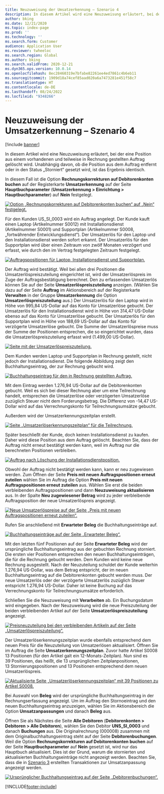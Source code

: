 ```yaml
---
title: Neuzuweisung der Umsatzerkennung – Szenario 4
description: In diesem Artikel wird eine Neuzuweisung erläutert, bei der eine Position aus einem vorhandenen und teilweise in Rechnung gestellten Auftrag gelöscht wird. Unabhängig davon, ob die Position aus dem Auftrag entfernt oder in den Status „Storniert“ gesetzt wird, ist das Ergebnis identisch.
author: bking
ms.date: 12/21/2020
ms.topic: index-page
ms.prod: ''
ms.technology: ''
ms.search.form: Customer
audience: Application User
ms.reviewer: twheeloc
ms.search.region: Global
ms.author: bking
ms.search.validFrom: 2020-12-21
ms.dyn365.ops.version: 10.0.14
ms.openlocfilehash: 8ec28460319e7bfabe82261ee4ed7861c4b6eb11
ms.sourcegitcommit: 1909d18a74cef85aad020a6a7473281e451f58c7
ms.translationtype: HT
ms.contentlocale: de-DE
ms.lasthandoff: 08/24/2022
ms.locfileid: "9348266"
---
```

# <a name="revenue-recognition-reallocation--scenario-4"></a>Neuzuweisung der Umsatzerkennung – Szenario 4

[!include [banner](../includes/banner.md)]

In diesem Artikel wird eine Neuzuweisung erläutert, bei der eine Position aus einem vorhandenen und teilweise in Rechnung gestellten Auftrag gelöscht wird. Unabhängig davon, ob die Position aus dem Auftrag entfernt oder in den Status „Storniert“ gesetzt wird, ist das Ergebnis identisch.

In diesem Fall ist die Option **Rechnungskorrekturen auf Debitorenkonten buchen** auf der Registerkarte **Umsatzerkennung** auf der Seite **Hauptbuchparameter** (**Umsatzerkennung \> Einrichtung \> Hauptbuchparameter**) auf **Nein** festgelegt.

[![Option „Rechnungskorrekturen auf Debitorenkonten buchen“ auf „Nein“ festgelegt.](./media/37_rev-rec-scenarios.png)](./media/37_rev-rec-scenarios.png)

Für den Kunden US\_SI\_0003 wird ein Auftrag angelegt. Der Kunde kauft einen Laptop (Artikelnummer S0012) mit Installationsdienst (Artikelnummer S0001) und Supportplan (Artikelnummer S0008, „fortwährender Entwicklungsdienst“). Der Umsatzerlös für den Laptop und den Installationsdienst werden sofort erkannt. Der Umsatzerlös für den Supportplan wird über einen Zeitraum von zwölf Monaten verzögert und erfasst, wie durch den im Vertrag festgelegten Zeitraum festgelegt.

[![Auftragspositionen für Laptop, Installationsdienst und Supportplan.](./media/38_rev-rec-scenarios.png)](./media/38_rev-rec-scenarios.png)

Der Auftrag wird bestätigt. Weil bei allen drei Positionen die Umsatzerlöspreiszuteilung eingerichtet ist, wird der Umsatzerlöspreis im Zuge der Auftragsbestätigung berechnet. Den zu erfassenden Umsatzerlös können Sie auf der Seite **Umsatzerlöspreiszuteilung** anzeigen. (Wählen Sie dazu auf der Seite **Auftrag** im Aktionsbereich auf der Registerkarte **Verwalten** in der Gruppe **Umsatzerkennung** die Option **Umsatzerlöspreiszuteilung** aus.) Der Umsatzerlös für den Laptop wird in Höhe von 995,84 US-Dollar auf das Konto für Umsatzerlöse gebucht. Der Umsatzerlös für den Installationsdienst wird in Höhe von 314,47 US-Dollar ebenso auf das Konto für Umsatzerlöse gebucht. Der Umsatzerlös für den Supportplan wird in Höhe von 188,69 US-Dollar auf das Konto für verzögerte Umsatzerlöse gebucht. Die Summe der Umsatzerlöspreise muss der Summe der Positionen entsprechen, die so eingerichtet wurden, dass die Umsatzerlöspreiszuteilung erfasst wird (1.499,00 US-Dollar).

[![Seite mit der Umsatzerlöspreiszuteilung.](./media/39_rev-rec-scenarios.png)](./media/39_rev-rec-scenarios.png)

Dem Kunden werden Laptop und Supportplan in Rechnung gestellt, nicht jedoch der Installationsdienst. Die folgende Abbildung zeigt den Buchhaltungseintrag, der zur Rechnung gebucht wird.

[![Buchhaltungseintrag für den in Rechnung gestellten Auftrag.](./media/40_rev-rec-scenarios.png)](./media/40_rev-rec-scenarios.png)

Mit dem Eintrag werden 1.276,94 US-Dollar auf die Debitorenkonten gebucht. Weil es sich bei dieser Rechnung aber um eine Teilrechnung handelt, entsprechen die Umsatzerlöse oder verzögerten Umsatzerlöse zuzüglich Steuer nicht dem Forderungsbetrag. Die Differenz von -14,47 US-Dollar wird auf das Verrechnungskonto für Teilrechnungsumsätze gebucht.

Außerdem wird der Umsatzerkennungszeitplan erstellt.

[![Seite „Umsatzerlöserkennungszeitplan“ für die Teilrechnung.](./media/41_rev-rec-scenarios.png)](./media/41_rev-rec-scenarios.png)

Später beschließt der Kunde, doch keinen Installationsdienst zu kaufen. Daher wird diese Position aus dem Auftrag gelöscht. Beachten Sie, dass der Auftrag nicht erneut bestätigt werden kann, weil im Auftrag nur die berechneten Positionen verbleiben.

[![Auftrag nach Löschung der Installationsdienstposition.](./media/42_rev-rec-scenarios.png)](./media/42_rev-rec-scenarios.png)

Obwohl der Auftrag nicht bestätigt werden kann, kann er neu zugewiesen werden. Zum Öffnen der Seite **Preis mit neuen Auftragspositionen erneut zuteilen** wählen Sie im Auftrag die Option **Preis mit neuen Auftragspositionen erneut zuteilen** aus. Wählen Sie erst die beiden verbleibenden Auftragspositionen und dann **Neuzuweisung aktualisieren** aus. In der Spalte **Neu zugewiesener Betrag** wird zu jeder verbleibende Auftragsposition der neue Umsatzerlöspreis angezeigt.

[![Neue Umsatzerlöspreise auf der Seite „Preis mit neuen Auftragspositionen erneut zuteilen“.](./media/43_rev-rec-scenarios.png)](./media/43_rev-rec-scenarios.png)

Rufen Sie anschließend mit **Erwarteter Beleg** die Buchhaltungseinträge auf.

[![Buchhaltungseinträge auf der Seite „Erwarteter Beleg“.](./media/44_rev-rec-scenarios.png)](./media/44_rev-rec-scenarios.png)

Mit den letzten fünf Positionen auf der Seite **Erwarteter Beleg** wird der ursprüngliche Buchhaltungseintrag aus der gebuchten Rechnung storniert. Die ersten vier Positionen entsprechen den neuen Buchhaltungseinträgen, die für die Rechnung gebucht werden. Dem Kunden wird keine neue Rechnung ausgestellt. Nach der Neuzuteilung schuldet der Kunde weiterhin 1.276,94 US-Dollar, was dem Betrag entspricht, der im neuen Buchhaltungseintrag auf die Debitorenkonten gebucht werden muss. Der neue Umsatzerlös oder der verzögerte Umsatzerlös zuzüglich Steuer entspricht 1.276,94 US-Dollar. Daher ist keine Buchung auf das Verrechnungskonto für Teilrechnungsumsätze erforderlich.

Schließen Sie die Neuzuweisung mit **Verarbeiten** ab. Ein Buchungsdatum wird eingegeben. Nach der Neuzuweisung wird die neue Preiszuteilung der beiden verbleibenden Artikel auf der Seite **Umsatzerlöspreiszuteilung** angezeigt.

[![Preisneuzuteilung bei den verbleibenden Artikeln auf der Seite „Umsatzerlöspreiszuteilung“.](./media/45_rev-rec-scenarios.png)](./media/45_rev-rec-scenarios.png)

Der Umsatzerlöserkennungszeitplan wurde ebenfalls entsprechend dem neuen Preis für die Neuzuteilung von Umsatzerlösen aktualisiert. Öffnen Sie im Auftrag die Seite **Umsatzerkennungszeitplan**. Zuvor hatte Artikel S0008 13 Positionen (für den Artikel galt ein 12-Monats-Zeitplan). Nun sind es 39 Positionen, das heißt, die 13 ursprünglichen Zeitplanpositionen, 13 Stornierungspositionen und 13 Positionen entsprechend dem neuen Umsatzerlöspreis.

[![Aktualisierte Seite „Umsatzerlöserkennungszeitplan“ mit 39 Positionen zu Artikel S0008.](./media/46_rev-rec-scenarios.png)](./media/46_rev-rec-scenarios.png)

Bei Auswahl von **Beleg** wird der ursprüngliche Buchhaltungseintrag in der Rechnungserfassung angezeigt. Um im Auftrag den Stornoeintrag und den neuen Buchhaltungseintrag anzuzeigen, wählen Sie im Aktionsbereich die Option **Umsatzanpassungen** und danach **Beleg** aus.

Öffnen Sie als Nächstes die Seite **Alle Debitoren** (**Debitorenkonten \> Debitoren \> Alle Debitoren**), wählen Sie den Debitor **UNS\_SI\_0003** und danach **Buchungen** aus. Die Originalrechnung (000008) zusammen mit dem Originalbuchhaltungseintrag steht auf der Seite **Debitorenbuchungen**. Weil die Option **Rechnungskorrekturen auf Debitorenkonten buchen** auf der Seite **Hauptbuchparameter** auf **Nein** gesetzt ist, wird nur das Hauptbuch aktualisiert. Dies ist der Grund, warum die stornierten und aktualisierten Buchhaltungseinträge nicht angezeigt werden. Beachten Sie, dass die in [Szenario 3](rev-rec-reallocation-scenario-3.md) erstellten Transaktionen zur Umsatzanpassung angezeigt werden.

[![Ursprünglicher Buchhaltungseintrag auf der Seite „Debitorenbuchungen“.](./media/47_rev-rec-scenarios.png)](./media/47_rev-rec-scenarios.png)


[!INCLUDE[footer-include](../../includes/footer-banner.md)]
